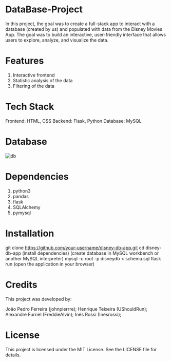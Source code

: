 # DataBase-Project
In this project, the goal was to create a full-stack app to interact with a database (created by us) and populated with data from the Disney Movies App.
The goal was to build an interactive, user-friendly interface that allows users to explore, analyze, and visualize the data.

# Features
1. Interactive frontend
2. Statistic analysis of the data
3. Filtering of the data

# Tech Stack
Frontend: HTML, CSS
Backend: Flask, Python
Database: MySQL

# Database 
![db](https://github.com/user-attachments/assets/8d7696ff-544e-4784-a177-b90cc42a3875)

# Dependencies
1. python3
2. pandas
3. flask
4. SQLAlchemy
5. pymysql

# Installation
git clone https://github.com/your-username/disney-db-app.git
cd disney-db-app
(install dependencies)
(create database in MySQL workbench or another MySQL interpreter)
mysql -u root -p disneydb < schema.sql
flask run
(open the application in your browser) 

# Credits
This project was developed by:

João Pedro Ferreira (johnpierrre);
Henrique Teixeira (UShouldRun);
Alexandre Furriel (FreddieAlvin);
Inês Rossi (Inesrossi);

# License
This project is licensed under the MIT License. See the LICENSE file for details.
